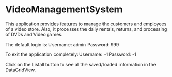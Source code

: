 VideoManagementSystem
=====================

This application provides features to manage the customers and employees of a video store. Also, it processes the daily rentals, returns, and processing of DVDs and Video games.

The default login is:
Username: admin
Password: 999


To exit the application completely:
Username: -1
Password: -1


Click on the Listall button to see all the saved/loaded information in the DataGridView.
